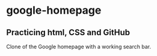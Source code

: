 # google-homepage

## Practicing html, CSS and GitHub

Clone of the Google homepage with a working search bar.
